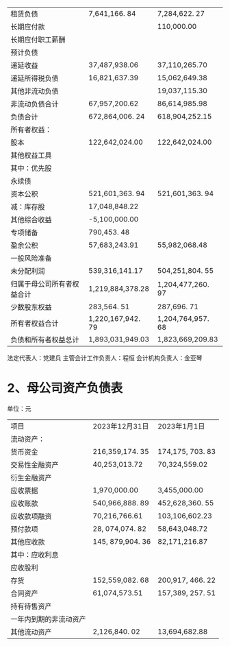 <html><body><table><tr><td>租赁负债</td><td>7,641,166. 84</td><td>7,284,622. 27</td></tr><tr><td>长期应付款</td><td></td><td>110,000.00</td></tr><tr><td>长期应付职工薪酬</td><td></td><td></td></tr><tr><td>预计负债</td><td></td><td></td></tr><tr><td>递延收益</td><td>37,487,938.06</td><td>37,110,265.70</td></tr><tr><td>递延所得税负债</td><td>16,821,637.39</td><td>15,062,649.38</td></tr><tr><td>其他非流动负债</td><td></td><td>19,037,115.30</td></tr><tr><td>非流动负债合计</td><td>67,957,200.62</td><td>86,614,985.98</td></tr><tr><td>负债合计</td><td>672,864,006. 24</td><td>618,904,252.15</td></tr><tr><td>所有者权益：</td><td></td><td></td></tr><tr><td>股本</td><td>122,642,024.00</td><td>122,642,024.00</td></tr><tr><td>其他权益工具</td><td></td><td></td></tr><tr><td>其中：优先股</td><td></td><td></td></tr><tr><td>永续债</td><td></td><td></td></tr><tr><td>资本公积</td><td>521,601,363. 94</td><td>521,601,363. 94</td></tr><tr><td>减：库存股</td><td>17,048,848.22</td><td></td></tr><tr><td>其他综合收益</td><td>-5,100,000.00</td><td></td></tr><tr><td>专项储备</td><td>790,453. 48</td><td></td></tr><tr><td>盈余公积</td><td>57,683,243.91</td><td>55,982,068.48</td></tr><tr><td>一般风险准备</td><td></td><td></td></tr><tr><td>未分配利润</td><td>539,316,141.17</td><td>504,251,804. 55</td></tr><tr><td>归属于母公司所有者权益合计</td><td>1,219,884,378.28</td><td>1,204,477,260. 97</td></tr><tr><td>少数股东权益</td><td>283,564. 51</td><td>287,696. 71</td></tr><tr><td>所有者权益合计</td><td>1,220,167,942. 79</td><td>1,204,764,957. 68</td></tr><tr><td>负债和所有者权益总计</td><td>1,893,031,949.03</td><td>1,823,669,209.83</td></tr></table></body></html>

法定代表人：党建兵 主管会计工作负责人：程恒 会计机构负责人：金亚琴  

# 2、母公司资产负债表  

单位：元  


<html><body><table><tr><td>项目</td><td>2023年12月31日</td><td>2023年1月1日</td></tr><tr><td>流动资产：</td><td></td><td></td></tr><tr><td>货币资金</td><td>216,359,174. 35</td><td>174,175, 703. 83</td></tr><tr><td>交易性金融资产</td><td>40,253,013.72</td><td>70,324,559.02</td></tr><tr><td>衍生金融资产</td><td></td><td></td></tr><tr><td>应收票据</td><td>1,970,000.00</td><td>3,455,000.00</td></tr><tr><td>应收账款</td><td>540,966,888. 89</td><td>452,628,360. 55</td></tr><tr><td>应收款项融资</td><td>70,216,766.61</td><td>103,106,602.23</td></tr><tr><td>预付款项</td><td>28, 074,074. 82</td><td>58,643,048.72</td></tr><tr><td>其他应收款</td><td>145, 879,904. 36</td><td>82,171,216.87</td></tr><tr><td>其中：应收利息</td><td></td><td></td></tr><tr><td>应收股利</td><td></td><td></td></tr><tr><td>存货</td><td>152,559,082. 68</td><td>200,917, 466. 22</td></tr><tr><td>合同资产</td><td>61,074,573.51</td><td>157,389, 257. 51</td></tr><tr><td>持有待售资产</td><td></td><td></td></tr><tr><td>一年内到期的非流动资产</td><td></td><td></td></tr><tr><td>其他流动资产</td><td>2,126,840. 02</td><td>13,694,682.88</td></tr></table></body></html>  